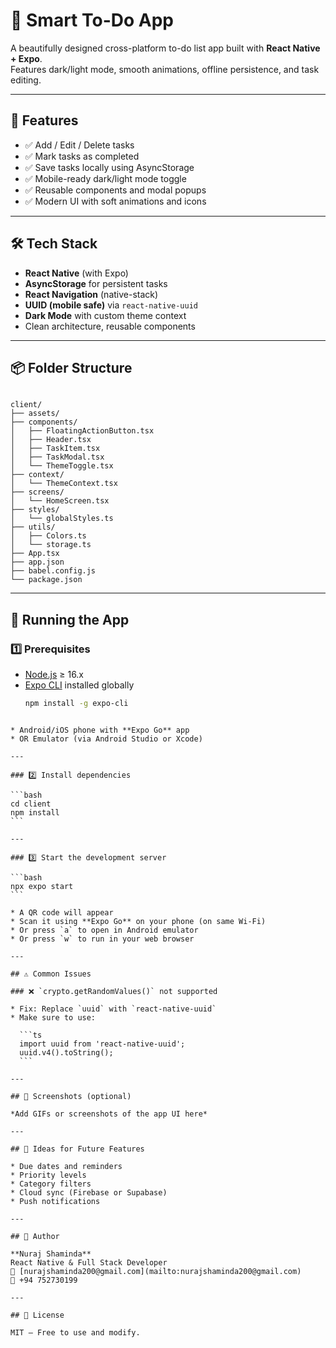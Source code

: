 # 🧠 Smart To-Do App

A beautifully designed cross-platform to-do list app built with **React Native + Expo**.  
Features dark/light mode, smooth animations, offline persistence, and task editing.


---

## 🚀 Features

- ✅ Add / Edit / Delete tasks
- ✅ Mark tasks as completed
- ✅ Save tasks locally using AsyncStorage
- ✅ Mobile-ready dark/light mode toggle
- ✅ Reusable components and modal popups
- ✅ Modern UI with soft animations and icons

---

## 🛠️ Tech Stack

- **React Native** (with Expo)
- **AsyncStorage** for persistent tasks
- **React Navigation** (native-stack)
- **UUID (mobile safe)** via `react-native-uuid`
- **Dark Mode** with custom theme context
- Clean architecture, reusable components

---

## 📦 Folder Structure

```

client/
├── assets/
├── components/
│   ├── FloatingActionButton.tsx
│   ├── Header.tsx
│   ├── TaskItem.tsx
│   ├── TaskModal.tsx
│   └── ThemeToggle.tsx
├── context/
│   └── ThemeContext.tsx
├── screens/
│   └── HomeScreen.tsx
├── styles/
│   └── globalStyles.ts
├── utils/
│   ├── Colors.ts
│   └── storage.ts
├── App.tsx
├── app.json
├── babel.config.js
└── package.json

````

---

## 📲 Running the App

### 1️⃣ Prerequisites

- [Node.js](https://nodejs.org/) ≥ 16.x
- [Expo CLI](https://docs.expo.dev/get-started/installation/) installed globally  
  ```bash
  npm install -g expo-cli
````

* Android/iOS phone with **Expo Go** app
* OR Emulator (via Android Studio or Xcode)

---

### 2️⃣ Install dependencies

```bash
cd client
npm install
```

---

### 3️⃣ Start the development server

```bash
npx expo start
```

* A QR code will appear
* Scan it using **Expo Go** on your phone (on same Wi-Fi)
* Or press `a` to open in Android emulator
* Or press `w` to run in your web browser

---

## ⚠️ Common Issues

### ❌ `crypto.getRandomValues()` not supported

* Fix: Replace `uuid` with `react-native-uuid`
* Make sure to use:

  ```ts
  import uuid from 'react-native-uuid';
  uuid.v4().toString();
  ```

---

## 📸 Screenshots (optional)

*Add GIFs or screenshots of the app UI here*

---

## 🧠 Ideas for Future Features

* Due dates and reminders
* Priority levels
* Category filters
* Cloud sync (Firebase or Supabase)
* Push notifications

---

## 🙌 Author

**Nuraj Shaminda**
React Native & Full Stack Developer
📧 [nurajshaminda200@gmail.com](mailto:nurajshaminda200@gmail.com)
📱 +94 752730199

---

## 📄 License

MIT – Free to use and modify.